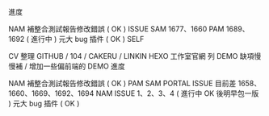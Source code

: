 進度

NAM 補整合測試報告修改錯誤 ( OK )
ISSUE SAM 1677、1660 PAM 1689、1692 ( 進行中 )
元大 bug 插件 ( OK )
SELF

CV 整理 GITHUB / 104 / CAKERU / LINKIN
HEXO 工作室官網
列 DEMO 缺項慢慢補 / 增加一些偏前端的 DEMO
進度

NAM 補整合測試報告修改錯誤 ( OK )
PAM SAM PORTAL ISSUE 目前差 1658、1660、1669、1692、1694
NAM ISSUE 1、2、3、4 ( 進行中 OK 後明早包一版 )
元大 bug 插件 ( OK )
